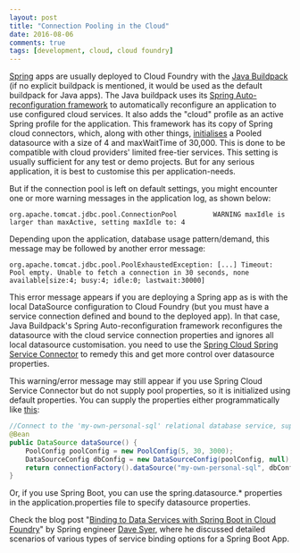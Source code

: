 ```yaml
---
layout: post
title: "Connection Pooling in the Cloud"
date: 2016-08-06
comments: true
tags: [development, cloud, cloud foundry]
---
```


[Spring](https://spring.io) apps are usually deployed to Cloud Foundry with the [Java Buildpack](https://github.com/cloudfoundry/java-buildpack) (if no explicit buildpack is mentioned, it would be used as the default buildpack for Java apps). The Java buildpack uses its [Spring Auto-reconfiguration framework](https://github.com/cloudfoundry/java-buildpack/blob/master/docs/framework-spring_auto_reconfiguration.md) to automatically reconfigure an application to use configured cloud services. It also adds the "cloud" profile as an active Spring profile for the application. This framework has its copy of Spring cloud connectors, which, along with other things, [initialises](https://github.com/spring-cloud/spring-cloud-connectors/blob/master/spring-cloud-spring-service-connector/src/main/java/org/springframework/cloud/service/relational/DbcpLikePooledDataSourceCreator.java) a Pooled datasource with a size of 4 and maxWaitTime of 30,000. This is done to be compatible with cloud providers' limited free-tier services. This setting is usually sufficient for any test or demo projects. But for any serious application, it is best to customise this per application-needs.

<!--break-->

But if the connection pool is left on default settings, you might encounter one or more warning messages in the application log, as shown below:

~~~
org.apache.tomcat.jdbc.pool.ConnectionPool         WARNING maxIdle is larger than maxActive, setting maxIdle to: 4
~~~

Depending upon the application, database usage pattern/demand, this message may be followed by another error message:

~~~
org.apache.tomcat.jdbc.pool.PoolExhaustedException: [...] Timeout: Pool empty. Unable to fetch a connection in 30 seconds, none available[size:4; busy:4; idle:0; lastwait:30000]
~~~

This error message appears if you are deploying a Spring app as is with the local DataSource configuration to Cloud Foundry (but you must have a service connection defined and bound to the deployed app). In that case, Java Buildpack's Spring Auto-reconfiguration framework reconfigures the datasource with the cloud service connection properties and ignores all local datasource customisation. you need to use the [Spring Cloud Spring Service Connector](http://cloud.spring.io/spring-cloud-connectors/spring-cloud-spring-service-connector.html) to remedy this and get more control over datasource properties.

This warning/error message may still appear if you use Spring Cloud Service Connector but do not supply pool properties, so it is initialized using default properties. You can supply the properties either programmatically like [this](http://cloud.spring.io/spring-cloud-connectors/spring-cloud-spring-service-connector.html#_relational_database_db2_mysql_oracle_postgresql_sql_server):

```java
//Connect to the 'my-own-personal-sql' relational database service, supplying configuration
@Bean
public DataSource dataSource() {
    PoolConfig poolConfig = new PoolConfig(5, 30, 3000);
    DataSourceConfig dbConfig = new DataSourceConfig(poolConfig, null);
    return connectionFactory().dataSource("my-own-personal-sql", dbConfig);
}
```

Or, if you use Spring Boot, you can use the spring.datasource.* properties in the application.properties file to specify datasource properties.

Check the blog post "[Binding to Data Services with Spring Boot in Cloud Foundry](https://spring.io/blog/2015/04/27/binding-to-data-services-with-spring-boot-in-cloud-foundry)" by Spring engineer [Dave Syer](https://spring.io/team/dsyer), where he discussed detailed scenarios of various types of service binding options for a Spring Boot App.



